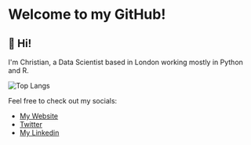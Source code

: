 # Welcome to my GitHub!

## :wave: Hi! 

I'm Christian, a Data Scientist based in London working mostly in Python and R.

 ![Top Langs](https://github-readme-stats.vercel.app/api/top-langs/?username=ChrisPayneHome&hide=javascript,css,scss&theme=transparent)

Feel free to check out my socials:

* <a href="https://chrispaynehome.github.io/index.html">My Website</a>
* <a href="https://twitter.com/cpayneathome">Twitter</a>
* <a href="https://www.linkedin.com/in/christian-payne-1a3022101/">My Linkedin</a>
